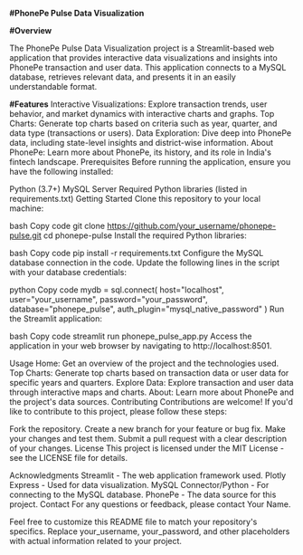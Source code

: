 **#PhonePe Pulse Data Visualization**

**#Overview**

The PhonePe Pulse Data Visualization project is a Streamlit-based web application that provides interactive data visualizations and insights into PhonePe transaction and user data. This application connects to a MySQL database, retrieves relevant data, and presents it in an easily understandable format.

**#Features**
Interactive Visualizations: Explore transaction trends, user behavior, and market dynamics with interactive charts and graphs.
Top Charts: Generate top charts based on criteria such as year, quarter, and data type (transactions or users).
Data Exploration: Dive deep into PhonePe data, including state-level insights and district-wise information.
About PhonePe: Learn more about PhonePe, its history, and its role in India's fintech landscape.
Prerequisites
Before running the application, ensure you have the following installed:

Python (3.7+)
MySQL Server
Required Python libraries (listed in requirements.txt)
Getting Started
Clone this repository to your local machine:

bash
Copy code
git clone https://github.com/your_username/phonepe-pulse.git
cd phonepe-pulse
Install the required Python libraries:

bash
Copy code
pip install -r requirements.txt
Configure the MySQL database connection in the code. Update the following lines in the script with your database credentials:

python
Copy code
mydb = sql.connect(
    host="localhost",
    user="your_username",
    password="your_password",
    database="phonepe_pulse",
    auth_plugin="mysql_native_password"
)
Run the Streamlit application:

bash
Copy code
streamlit run phonepe_pulse_app.py
Access the application in your web browser by navigating to http://localhost:8501.

Usage
Home: Get an overview of the project and the technologies used.
Top Charts: Generate top charts based on transaction data or user data for specific years and quarters.
Explore Data: Explore transaction and user data through interactive maps and charts.
About: Learn more about PhonePe and the project's data sources.
Contributing
Contributions are welcome! If you'd like to contribute to this project, please follow these steps:

Fork the repository.
Create a new branch for your feature or bug fix.
Make your changes and test them.
Submit a pull request with a clear description of your changes.
License
This project is licensed under the MIT License - see the LICENSE file for details.

Acknowledgments
Streamlit - The web application framework used.
Plotly Express - Used for data visualization.
MySQL Connector/Python - For connecting to the MySQL database.
PhonePe - The data source for this project.
Contact
For any questions or feedback, please contact Your Name.

Feel free to customize this README file to match your repository's specifics. Replace your_username, your_password, and other placeholders with actual information related to your project.
